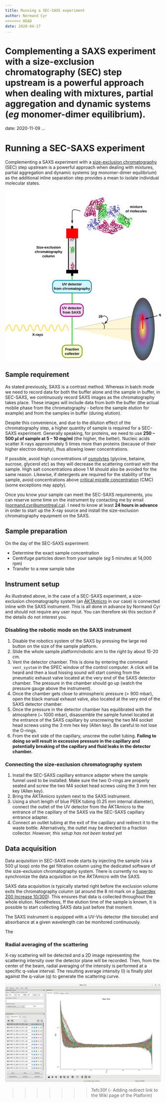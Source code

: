 ```yaml
---
title: Running a SEC-SAXS experiment
author: Normand Cyr
<<<<<<< HEAD
date: 2020-04-17
...
```


Complementing a SAXS experiment with a size-exclusion chromatography (SEC) step upstream is a powerful approach when dealing with mixtures, partial aggregation and dynamic systems (*eg* monomer-dimer equilibrium).
=======
date: 2020-11-09
...

# Running a SEC-SAXS experiment

Complementing a SAXS experiment with a [size-exclusion chromatography](https://en.wikipedia.org/wiki/Size-exclusion_chromatography) (SEC) step upstream is a powerful approach when dealing with mixtures, partial aggregation and dynamic systems (*eg* monomer-dimer equilibrium) as the additional inline separation step provides a mean to isolate individual molecular states.

![Overview SEC-SAXS diagram](img/sec-saxs_diagram.svg)


## Sample requirement

As stated previously, SAXS is a contrast method. Whereas in batch mode we need to record data for both the buffer alone and the sample in buffer, in SEC-SAXS, we continuously record SAXS images as the chromatography takes place. These images will include data from both the buffer (the actual mobile phase from the chromatography - before the sample elution for example) and from the samples in buffer (during elution).

Despite this convenience, and due to the dilution effect of the chromatography step, a higher quantity of sample is required for a SEC-SAXS experiment. Generally speaking, for proteins, we need to use **250 – 500 µl of sample at 5 – 10 mg/ml** (the higher, the better). Nucleic acids scatter X-rays approximately 5 times more than proteins (because of their higher electron density), thus allowing lower concentrations.

If possible, avoid high concentrations of [osmolytes](https://en.wikipedia.org/wiki/Osmolyte) (glycine, betaine, sucrose, glycerol *etc*) as they will decrease the scattering contrast with the sample. High salt concentrations above 1 M should also be avoided for the same reason. Likewise, if detergents are required for the stability of the sample, avoid concentrations above [critical micelle concentration](https://en.wikipedia.org/wiki/Critical_micelle_concentration) (CMC) (some exceptions may apply).

Once you know your sample can meet the SEC-SAXS requirements, you can reserve some time on the instrument by contacting me by email ([normand.cyr@umontreal.ca](mailto:normand.cyr@umontreal.ca)). I need to know at least **24 hours in advance** in order to start up the X-ray source and install the size-exclusion chromatography equipment on the SAXS.


## Sample preparation

On the day of the SEC-SAXS experiment:

* Determine the exact sample concentration
* Centrifuge particles down from your sample (*eg* 5 minutes at 14,000 rpm)
* Transfer to a new sample tube


## Instrument setup

As illustrated above, in the case of a SEC-SAXS experiment, a size-exclusion chromatography system (an [ÄKTAmicro](https://www.cytivalifesciences.com/en/us/support/products/aktamicro-28948303) in our case) is connected inline with the SAXS instrument. This is all done in advance by Normand Cyr and should not require any user input. You can therefore ski this section if the details do not interest you.

### Disabling the robotic mode on the SAXS instrument

1. Disable the robotics system of the SAXS by pressing the large red button on the size of the sample platform.
2. Slide the whole sample platform/robotic arm to the right by about 15-20 cm.
3. Vent the detector chamber. This is done by entering the command `vent_system` in the SPEC window of the control computer. A click will be heard and then a loud hissing sound will start coming from the pneumatic exhaust valve located at the very end of the SAXS detector chamber. The pressure in the chamber should go up (watch the pressure gauge above the instrument).
4. Once the chamber gets close to atmospheric pressure (> 900 mbar), open the black manual exhaust valve, also located at the very end of the SAXS detector chamber.
5. Once the pressure in the detector chamber has equilibrated with the atmosphere (~ 1000 mbar), disassemble the sample funnel located at the entrance of the SAXS capillary by unscrewing the two M4 socket head screws using the 3 mm hex key (Allen key). Be careful to not lose the O-rings.
6. From the exit side of the capillary, unscrew the outlet tubing. **Failing to doing so will result in excessive pressure in the capillary and potentially breaking of the capillary and fluid leaks in the detector chamber.**

### Connecting the size-exclusion chromatography system

1. Install the SEC-SAXS capillary entrance adapter where the sample funnel used to be installed. Make sure the two O-rings are properly seated and screw the two M4 socket head screws using the 3 mm hex key (Allen key).
2. Bring the ÄKTAmicro system next to the SAXS instrument.
3. Using a short length of blue PEEK tubing (0.25 mm internal diameter), connect the outlet of the UV detector from the ÄKTAmicro to the entrance of the capillary of the SAXS via the SEC-SAXS capillary entrance adapter.
4. Connect an outlet tubing at the exit of the capillary and redirect it to the waste bottle. Alternatively, the outlet may be directed to a fraction collector. *However, this setup has not been tested yet*


## Data acquisition

Data acquisition in SEC-SAXS mode starts by injecting the sample (via a 500 µl loop) onto the gel filtration column using the dedicated software of the size-exclusion chromatography system. There is currently no way to synchronize the data acquisition on the ÄKTAmicro with the SAXS.

SAXS data acquisition is typically started right before the exclusion volume exits the chromatography column (at around the 8 ml mark on a [Superdex 200 Increase 10/300](https://www.sigmaaldrich.com/catalog/product/sigma/ge28990944)). This ensures that data is collected throughout the whole elution. Nonetheless, ff the elution time of the sample is known, it is possible to start collecting SAXS data just before that moment.

The SAXS instrument is equipped with a UV-Vis detector (the biocube) and absorbance at a given wavelength can be monitored continuously.


The

### Radial averaging of the scattering

X-ray scattering will be detected and a 2D image representing the scattering intensity over the detector plane will be recorded. Then, from the center of the beam, radial averaging of the intensity is performed at a specific q-value interval. The resulting average intensity (I) is finally plot against the q-value (q) to generate the scattering curve.

![SAXS traces](img/sec-saxs_bsa_multiple-traces.png)
>>>>>>> 7efc30f (- Adding redirect link to the Wiki page of the Platform)
